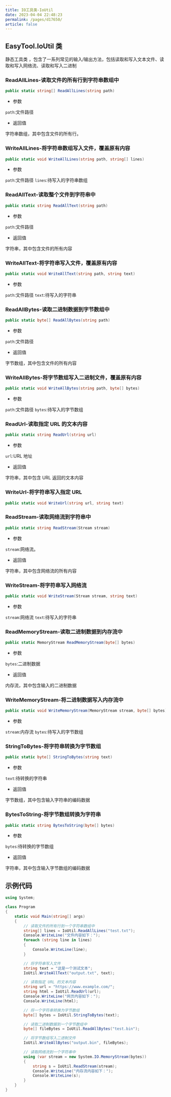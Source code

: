 ```yaml
---
title: IO工具类-IoUtil
date: 2023-04-04 22:48:23
permalink: /pages/d17650/
article: false
---
```



## EasyTool.IoUtil 类

静态工具类 <Badge text="IoUtil"/>，包含了一系列常见的输入/输出方法，包括读取和写入文本文件、读取和写入网络流、读取和写入二进制

### ReadAllLines-读取文件的所有行到字符串数组中

```csharp
public static string[] ReadAllLines(string path)
```

- 参数 

`path`:文件路径

- 返回值

字符串数组，其中包含文件的所有行。

### WriteAllLines-将字符串数组写入文件，覆盖原有内容

```csharp
public static void WriteAllLines(string path, string[] lines)
```

- 参数 

`path`:文件路径
`lines`:待写入的字符串数组

### ReadAllText-读取整个文件到字符串中

```csharp
public static string ReadAllText(string path)
```

- 参数 

`path`:文件路径

- 返回值

字符串，其中包含文件的所有内容

### WriteAllText-将字符串写入文件，覆盖原有内容

```csharp
public static void WriteAllText(string path, string text)
```

- 参数 

`path`:文件路径
`text`:待写入的字符串

### ReadAllBytes-读取二进制数据到字节数组中

```csharp
public static byte[] ReadAllBytes(string path)
```

- 参数 

`path`:文件路径

- 返回值

字节数组，其中包含文件的所有内容

### WriteAllBytes-将字节数组写入二进制文件，覆盖原有内容

```csharp
public static void WriteAllBytes(string path, byte[] bytes)
```

- 参数 

`path`:文件路径
`bytes`:待写入的字节数组

### ReadUrl-读取指定 URL 的文本内容

```csharp
public static string ReadUrl(string url)
```

- 参数 

`url`:URL 地址

- 返回值

字符串，其中包含 URL 返回的文本内容

### WriteUrl-将字符串写入指定 URL

```csharp
public static void WriteUrl(string url, string text)
```

### ReadStream-读取网络流到字符串中

```csharp
public static string ReadStream(Stream stream)
```

- 参数 

`stream`:网络流。

- 返回值

字符串，其中包含网络流的所有内容

### WriteStream-将字符串写入网络流

```csharp
public static void WriteStream(Stream stream, string text)
```

- 参数 

`stream`:网络流
`text`:待写入的字符串

### ReadMemoryStream-读取二进制数据到内存流中

```csharp
public static MemoryStream ReadMemoryStream(byte[] bytes)
```

- 参数 

`bytes`:二进制数据

- 返回值

内存流，其中包含输入的二进制数据

### WriteMemoryStream-将二进制数据写入内存流中

```csharp
public static void WriteMemoryStream(MemoryStream stream, byte[] bytes)
```

- 参数 

`stream`:内存流
`bytes`:待写入的字节数组

### StringToBytes-将字符串转换为字节数组

```csharp
public static byte[] StringToBytes(string text)
```

- 参数 

`text`:待转换的字符串

- 返回值

字节数组，其中包含输入字符串的编码数据

### BytesToString-将字节数组转换为字符串

```csharp
public static string BytesToString(byte[] bytes)
```

- 参数 

`bytes`:待转换的字节数组

- 返回值

字符串，其中包含输入字节数组的编码数据


## 示例代码

```csharp
using System;

class Program
{
    static void Main(string[] args)
    {
        // 读取文件的所有行到一个字符串数组中
        string[] lines = IoUtil.ReadAllLines("test.txt");
        Console.WriteLine("文件内容如下：");
        foreach (string line in lines)
        {
            Console.WriteLine(line);
        }

        // 将字符串写入文件
        string text = "这是一个测试文本";
        IoUtil.WriteAllText("output.txt", text);

        // 读取指定 URL 的文本内容
        string url = "https://www.example.com/";
        string html = IoUtil.ReadUrl(url);
        Console.WriteLine("网页内容如下：");
        Console.WriteLine(html);

        // 将一个字符串转换为字节数组
        byte[] bytes = IoUtil.StringToBytes(text);

        // 读取二进制数据到一个字节数组中
        byte[] fileBytes = IoUtil.ReadAllBytes("test.bin");

        // 将字节数组写入二进制文件
        IoUtil.WriteAllBytes("output.bin", fileBytes);

        // 读取网络流到一个字符串中
        using (var stream = new System.IO.MemoryStream(bytes))
        {
            string s = IoUtil.ReadStream(stream);
            Console.WriteLine("内存流内容如下：");
            Console.WriteLine(s);
        }
    }
}
```